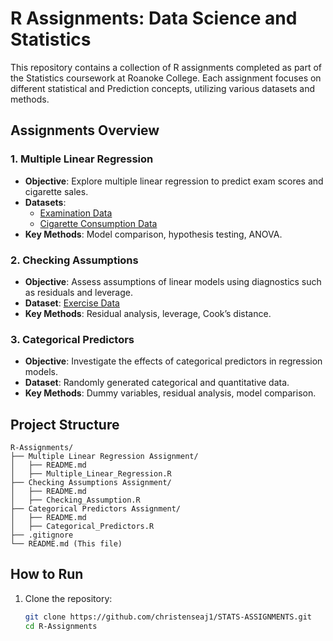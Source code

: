 # R Assignments: Data Science and Statistics

This repository contains a collection of R assignments completed as part of the Statistics coursework at Roanoke College. Each assignment focuses on different statistical and Prediction concepts, utilizing various datasets and methods.

## Assignments Overview

### 1. **Multiple Linear Regression**
- **Objective**: Explore multiple linear regression to predict exam scores and cigarette sales.
- **Datasets**: 
  - [Examination Data](https://www1.aucegypt.edu/faculty/hadi/RABE6/Data6/Examination.Data.txt)
  - [Cigarette Consumption Data](https://www1.aucegypt.edu/faculty/hadi/RABE6/Data6/Cigarette.Consumption.txt)
- **Key Methods**: Model comparison, hypothesis testing, ANOVA.

### 2. **Checking Assumptions**
- **Objective**: Assess assumptions of linear models using diagnostics such as residuals and leverage.
- **Dataset**: [Exercise Data](https://www1.aucegypt.edu/faculty/hadi/RABE6/Data6/Exercise5.12.txt)
- **Key Methods**: Residual analysis, leverage, Cook’s distance.

### 3. **Categorical Predictors**
- **Objective**: Investigate the effects of categorical predictors in regression models.
- **Dataset**: Randomly generated categorical and quantitative data.
- **Key Methods**: Dummy variables, residual analysis, model comparison.

## Project Structure

```
R-Assignments/
├── Multiple Linear Regression Assignment/
│   ├── README.md
│   ├── Multiple_Linear_Regression.R
├── Checking Assumptions Assignment/
│   ├── README.md
│   ├── Checking_Assumption.R
├── Categorical Predictors Assignment/
│   ├── README.md
│   ├── Categorical_Predictors.R
├── .gitignore
└── README.md (This file)
```

## How to Run

1. Clone the repository:
   ```bash
   git clone https://github.com/christenseaj1/STATS-ASSIGNMENTS.git
   cd R-Assignments
